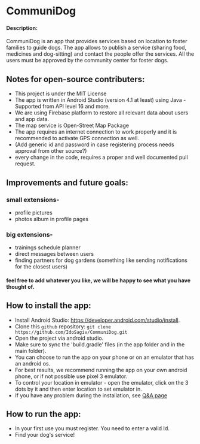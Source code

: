 # CommuniDog

#### Description:
CommuniDog is an app that provides services based on location to foster families to guide dogs.
The app allows to publish a service (sharing food, medicines and dog-sitting) and contact the people offer the services.
All the users must be approved by the community center for foster dogs.

## Notes for open-source contributers:
* This project is under the MIT License
* The app is written in Android Studio (version 4.1 at least) using Java - Supported from API level 16 and more.
* We are using Firebase platform to restore all relevant data about users and app data.
* The map service is Open-Street Map Package
* The app requires an internet connection to work properly and it is recommended to activate GPS connection as well.
* (Add generic id and password in case registering process needs approval from other source?)
* every change in the code, requires a proper and well documented pull request.

## Improvements and future goals:
### small extensions-
* profile pictures
* photos album in profile pages

### big extensions-
* trainings schedule planner
* direct messages between users
* finding partners for dog gardens (something like sending notifications for the closest users)
#### feel free to add whatever you like, we will be happy to see what you have thought of.

## How to install the app:
* Install Android Studio: https://developer.android.com/studio/install.
* Clone this `github` repository: `git clone https://github.com/IdoSagiv/CommuniDog.git`
* Open the project via android studio.
* Make sure to sync the 'build.gradle' files (in the app folder and in the main folder).
* You can choose to run the app on your phone or on an emulator that has an android os.
* For best results, we recommend running the app on your own android phone, or if not possible use pixel 3 emulator.
* To control your location in emulator - open the emulator, click on the 3 dots by it and then enter location to set emulator in.
* If you have any problem during the installation, see [Q&A page](https://github.com/IdoSagiv/CommuniDog/wiki/Q&A)

## How to run the app:
* In your first use you must register. You need to enter a valid Id.
* Find your dog's service!
